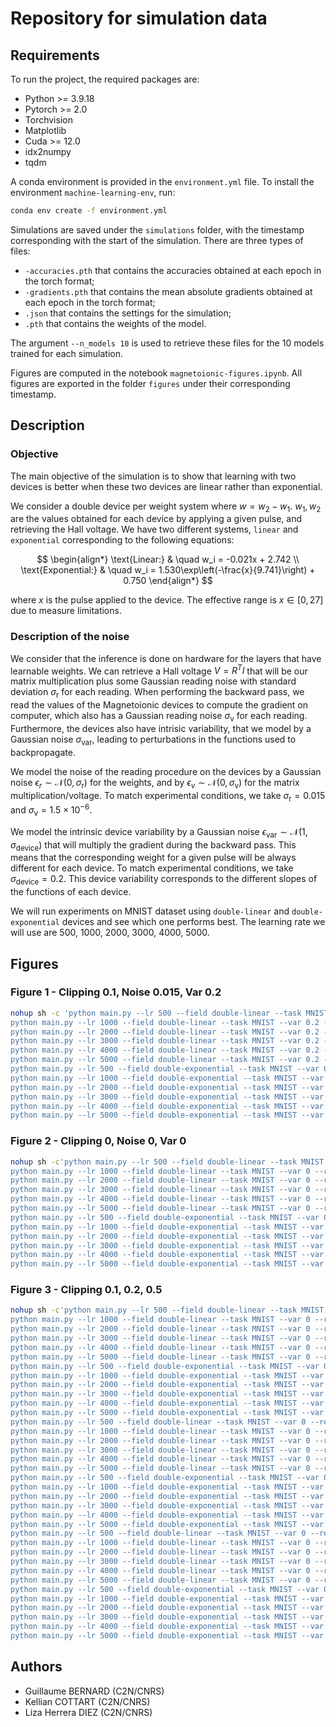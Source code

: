 # Repository for simulation data

## Requirements

To run the project, the required packages are:

- Python >= 3.9.18
- Pytorch >= 2.0
- Torchvision
- Matplotlib
- Cuda >= 12.0
- idx2numpy
- tqdm

A conda environment is provided in the `environment.yml` file. To install the environment `machine-learning-env`, run:

```bash
conda env create -f environment.yml 
```

Simulations are saved under the `simulations` folder, with the timestamp corresponding with the start of the simulation. There are three types of files:

- `-accuracies.pth` that contains the accuracies obtained at each epoch in the torch format;
- `-gradients.pth` that contains the mean absolute gradients obtained at each epoch in the torch format;
- `.json` that contains the settings for the simulation;
- `.pth` that contains the weights of the model.

The argument `--n_models 10` is used to retrieve these files for the 10 models trained for each simulation.

Figures are computed in the notebook `magnetoionic-figures.ipynb`. All figures are exported in the folder `figures` under their corresponding timestamp.

## Description

### Objective

The main objective of the simulation is to show that learning with two devices is better when these two devices are linear rather than exponential.

We consider a double device per weight system where $w = w_2 - w_1$. $w_1, w_2$ are the values obtained for each device by applying a given pulse, and retrieving the Hall voltage. We have two different systems, `linear` and `exponential` corresponding to the following equations:

$$
\begin{align*}
    \text{Linear:} & \quad w_i = -0.021x + 2.742 \\
    \text{Exponential:} & \quad w_i = 1.530\exp\left(-\frac{x}{9.741}\right) + 0.750
\end{align*}
$$

where $x$ is the pulse applied to the device. The effective range is $x \in [0, 27]$ due to measure limitations.

### Description of the noise

We consider that the inference is done on hardware for the layers that have learnable weights. We can retrieve a Hall voltage $V = R^TI$ that will be our matrix multiplication plus some Gaussian reading noise with standard deviation $\sigma_{\text{r}}$ for each reading. When performing the backward pass, we read the values of the Magnetoionic devices to compute the gradient on computer, which also has a Gaussian reading noise $\sigma_{\text{v}}$ for each reading. Furthermore, the devices also have intrisic variability, that we model by a Gaussian noise $\sigma_{\text{var}}$, leading to perturbations in the functions used to backpropagate.

We model the noise of the reading procedure on the devices by a Gaussian noise $\epsilon_r\sim\mathcal{N}(0, \sigma_{\text{r}})$ for the weights, and by $\epsilon_v\sim\mathcal{N}(0, \sigma_{\text{v}})$ for the matrix multiplication/voltage. To match experimental conditions, we take $\sigma_{\text{r}} = 0.015$ and $\sigma_{\text{v}} = 1.5\times10^{-6}$.

We model the intrinsic device variability by a Gaussian noise $\epsilon_\text{var}\sim\mathcal{N}(1, \sigma_{\text{device}})$ that will multiply the gradient during the backward pass. This means that the corresponding weight for a given pulse will be always different for each device. To match experimental conditions, we take $\sigma_{\text{device}} = 0.2$. This device variability corresponds to the different slopes of the functions of each device.

We will run experiments on MNIST dataset using `double-linear` and `double-exponential` devices and see which one performs best. The learning rate we will use are 500, 1000, 2000, 3000, 4000, 5000.

## Figures

### Figure 1 - Clipping 0.1, Noise 0.015, Var 0.2

```sh
nohup sh -c 'python main.py --lr 500 --field double-linear --task MNIST --var 0.2 --resistor_noise 0.015 --clipping 0.1  && \
python main.py --lr 1000 --field double-linear --task MNIST --var 0.2 --resistor_noise 0.015 --clipping 0.1  && \
python main.py --lr 2000 --field double-linear --task MNIST --var 0.2 --resistor_noise 0.015 --clipping 0.1  && \
python main.py --lr 3000 --field double-linear --task MNIST --var 0.2 --resistor_noise 0.015 --clipping 0.1  && \
python main.py --lr 4000 --field double-linear --task MNIST --var 0.2 --resistor_noise 0.015 --clipping 0.1  && \
python main.py --lr 5000 --field double-linear --task MNIST --var 0.2 --resistor_noise 0.015 --clipping 0.1 && \
python main.py --lr 500 --field double-exponential --task MNIST --var 0.2 --resistor_noise 0.015 ---clipping 0.1 && \
python main.py --lr 1000 --field double-exponential --task MNIST --var 0.2 --resistor_noise 0.015 --clipping 0.1 && \
python main.py --lr 2000 --field double-exponential --task MNIST --var 0.2 --resistor_noise 0.015 --clipping 0.1 && \
python main.py --lr 3000 --field double-exponential --task MNIST --var 0.2 --resistor_noise 0.015 --clipping 0.1 && \
python main.py --lr 4000 --field double-exponential --task MNIST --var 0.2 --resistor_noise 0.015 --clipping 0.1 && \
python main.py --lr 5000 --field double-exponential --task MNIST --var 0.2 --resistor_noise 0.015 --clipping 0.1'&> figure1.txt &
```

### Figure 2 - Clipping 0, Noise 0, Var 0

```sh
nohup sh -c'python main.py --lr 500 --field double-linear --task MNIST --var 0 --resistor_noise 0 --clipping 0 && \
python main.py --lr 1000 --field double-linear --task MNIST --var 0 --resistor_noise 0 --clipping 0 && \
python main.py --lr 2000 --field double-linear --task MNIST --var 0 --resistor_noise 0 --clipping 0  && \
python main.py --lr 3000 --field double-linear --task MNIST --var 0 --resistor_noise 0 --clipping 0  && \
python main.py --lr 4000 --field double-linear --task MNIST --var 0 --resistor_noise 0 --clipping 0  && \
python main.py --lr 5000 --field double-linear --task MNIST --var 0 --resistor_noise 0 --clipping 0 && \
python main.py --lr 500 --field double-exponential --task MNIST --var 0 --resistor_noise 0 --clipping 0 && \
python main.py --lr 1000 --field double-exponential --task MNIST --var 0 --resistor_noise 0 --clipping 0 && \
python main.py --lr 2000 --field double-exponential --task MNIST --var 0 --resistor_noise 0 --clipping 0 && \
python main.py --lr 3000 --field double-exponential --task MNIST --var 0 --resistor_noise 0 --clipping 0 && \
python main.py --lr 4000 --field double-exponential --task MNIST --var 0 --resistor_noise 0 --clipping 0 && \
python main.py --lr 5000 --field double-exponential --task MNIST --var 0 --resistor_noise 0 --clipping 0'&> figure2.txt &
```

### Figure 3 - Clipping 0.1, 0.2, 0.5

```sh
nohup sh -c'python main.py --lr 500 --field double-linear --task MNIST --var 0 --resistor_noise 0 --clipping 0.1 && \
python main.py --lr 1000 --field double-linear --task MNIST --var 0 --resistor_noise 0 --clipping 0.1 && \
python main.py --lr 2000 --field double-linear --task MNIST --var 0 --resistor_noise 0 --clipping 0.1  && \
python main.py --lr 3000 --field double-linear --task MNIST --var 0 --resistor_noise 0 --clipping 0.1  && \
python main.py --lr 4000 --field double-linear --task MNIST --var 0 --resistor_noise 0 --clipping 0.1  && \
python main.py --lr 5000 --field double-linear --task MNIST --var 0 --resistor_noise 0 --clipping 0.1 && \
python main.py --lr 500 --field double-exponential --task MNIST --var 0 --resistor_noise 0 --clipping 0.1 && \
python main.py --lr 1000 --field double-exponential --task MNIST --var 0 --resistor_noise 0 --clipping 0.1 && \
python main.py --lr 2000 --field double-exponential --task MNIST --var 0 --resistor_noise 0 --clipping 0.1 && \
python main.py --lr 3000 --field double-exponential --task MNIST --var 0 --resistor_noise 0 --clipping 0.1 && \
python main.py --lr 4000 --field double-exponential --task MNIST --var 0 --resistor_noise 0 --clipping 0.1 && \
python main.py --lr 5000 --field double-exponential --task MNIST --var 0 --resistor_noise 0 --clipping 0.1 && \
python main.py --lr 500 --field double-linear --task MNIST --var 0 --resistor_noise 0 --clipping 0.2 && \
python main.py --lr 1000 --field double-linear --task MNIST --var 0 --resistor_noise 0 --clipping 0.2 && \
python main.py --lr 2000 --field double-linear --task MNIST --var 0 --resistor_noise 0 --clipping 0.2  && \
python main.py --lr 3000 --field double-linear --task MNIST --var 0 --resistor_noise 0 --clipping 0.2  && \
python main.py --lr 4000 --field double-linear --task MNIST --var 0 --resistor_noise 0 --clipping 0.2  && \
python main.py --lr 5000 --field double-linear --task MNIST --var 0 --resistor_noise 0 --clipping 0.2 && \
python main.py --lr 500 --field double-exponential --task MNIST --var 0 --resistor_noise 0 --clipping 0.2 && \
python main.py --lr 1000 --field double-exponential --task MNIST --var 0 --resistor_noise 0 --clipping 0.2 && \
python main.py --lr 2000 --field double-exponential --task MNIST --var 0 --resistor_noise 0 --clipping 0.2 && \
python main.py --lr 3000 --field double-exponential --task MNIST --var 0 --resistor_noise 0 --clipping 0.2 && \
python main.py --lr 4000 --field double-exponential --task MNIST --var 0 --resistor_noise 0 --clipping 0.2 && \
python main.py --lr 5000 --field double-exponential --task MNIST --var 0 --resistor_noise 0 --clipping 0.2 && \
python main.py --lr 500 --field double-linear --task MNIST --var 0 --resistor_noise 0 --clipping 0.5 && \
python main.py --lr 1000 --field double-linear --task MNIST --var 0 --resistor_noise 0 --clipping 0.5 && \
python main.py --lr 2000 --field double-linear --task MNIST --var 0 --resistor_noise 0 --clipping 0.5  && \
python main.py --lr 3000 --field double-linear --task MNIST --var 0 --resistor_noise 0 --clipping 0.5  && \
python main.py --lr 4000 --field double-linear --task MNIST --var 0 --resistor_noise 0 --clipping 0.5  && \
python main.py --lr 5000 --field double-linear --task MNIST --var 0 --resistor_noise 0 --clipping 0.5 && \
python main.py --lr 500 --field double-exponential --task MNIST --var 0 --resistor_noise 0 --clipping 0.5 && \
python main.py --lr 1000 --field double-exponential --task MNIST --var 0 --resistor_noise 0 --clipping 0.5 && \
python main.py --lr 2000 --field double-exponential --task MNIST --var 0 --resistor_noise 0 --clipping 0.5 && \
python main.py --lr 3000 --field double-exponential --task MNIST --var 0 --resistor_noise 0 --clipping 0.5 && \
python main.py --lr 4000 --field double-exponential --task MNIST --var 0 --resistor_noise 0 --clipping 0.5 && \
python main.py --lr 5000 --field double-exponential --task MNIST --var 0 --resistor_noise 0 --clipping 0.5'&> figure3.txt &
```

## Authors

- Guillaume BERNARD (C2N/CNRS)
- Kellian COTTART (C2N/CNRS)
- Liza Herrera DIEZ (C2N/CNRS)
